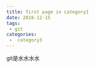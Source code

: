 ```yaml
---
title: first page in category1
date: 2018-12-15
tags:
 - git
categories:
 -  category3
---
```


git是水水水水